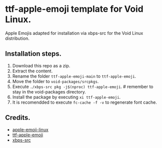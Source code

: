 # ttf-apple-emoji template for Void Linux.
Apple Emojis adapted for installation via xbps-src for the Void Linux distribution.

## Installation steps.
1. Download this repo as a zip.
2. Extract the content.
3. Rename the folder ```ttf-apple-emoji-main``` to ```ttf-apple-emoji```.
4. Move the folder to ```void-packages/srcpkgs```.
5. Execute ```./xbps-src pkg -j$(nproc) ttf-apple-emoji```. # remember to stay in the void-packages directory.
6. Install the package by executing ```xi ttf-apple-emoji```.
7. It is recomendded to execute ```fc-cache -f -v``` to regenerate font cache.


## Credits.
- [apple-emoji-linux](https://github.com/samuelngs/apple-emoji-linux)
- [ttf-apple-emoji](https://aur.archlinux.org/packages/ttf-apple-emoji)
- [xbps-src](https://github.com/void-linux/void-packages)
